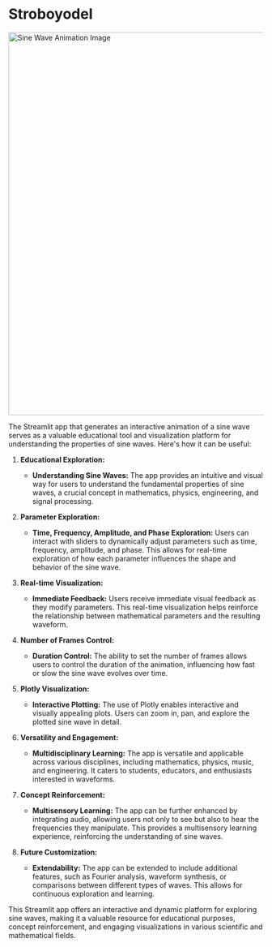 # Stroboyodel

<img width="755" alt="Sine Wave Animation Image" src="https://github.com/Emmarie-Ahtunan/stroboyodel2/assets/86572370/7ea44bf9-b14b-4be0-90b6-a1c56eb4282c">


The Streamlit app that generates an interactive animation of a sine wave serves as a valuable educational tool and visualization platform for understanding the properties of sine waves. Here's how it can be useful:

1. **Educational Exploration:**
   - **Understanding Sine Waves:** The app provides an intuitive and visual way for users to understand the fundamental properties of sine waves, a crucial concept in mathematics, physics, engineering, and signal processing.

2. **Parameter Exploration:**
   - **Time, Frequency, Amplitude, and Phase Exploration:** Users can interact with sliders to dynamically adjust parameters such as time, frequency, amplitude, and phase. This allows for real-time exploration of how each parameter influences the shape and behavior of the sine wave.

3. **Real-time Visualization:**
   - **Immediate Feedback:** Users receive immediate visual feedback as they modify parameters. This real-time visualization helps reinforce the relationship between mathematical parameters and the resulting waveform.

4. **Number of Frames Control:**
   - **Duration Control:** The ability to set the number of frames allows users to control the duration of the animation, influencing how fast or slow the sine wave evolves over time.

5. **Plotly Visualization:**
   - **Interactive Plotting:** The use of Plotly enables interactive and visually appealing plots. Users can zoom in, pan, and explore the plotted sine wave in detail.

6. **Versatility and Engagement:**
   - **Multidisciplinary Learning:** The app is versatile and applicable across various disciplines, including mathematics, physics, music, and engineering. It caters to students, educators, and enthusiasts interested in waveforms.

7. **Concept Reinforcement:**
   - **Multisensory Learning:** The app can be further enhanced by integrating audio, allowing users not only to see but also to hear the frequencies they manipulate. This provides a multisensory learning experience, reinforcing the understanding of sine waves.

8. **Future Customization:**
   - **Extendability:** The app can be extended to include additional features, such as Fourier analysis, waveform synthesis, or comparisons between different types of waves. This allows for continuous exploration and learning.

This Streamlit app offers an interactive and dynamic platform for exploring sine waves, making it a valuable resource for educational purposes, concept reinforcement, and engaging visualizations in various scientific and mathematical fields.



